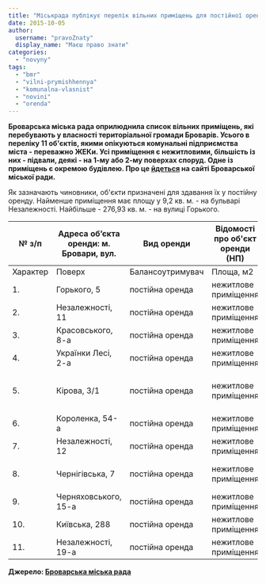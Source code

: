 ```yaml
---
title: "Міськрада публікує перелік вільних приміщень для постійної оренди у Броварах"
date: 2015-10-05
author: 
  username: "pravoZnaty"
  display_name: "Маєш право знати"
categories: 
  - "novyny"
tags: 
  - "bmr"
  - "vilni-prymishhennya"
  - "komunalna-vlasnist"
  - "novini"
  - "orenda"
---
```


**Броварська міська рада оприлюднила список вільних приміщень, які перебувають у власності територіальної громади Броварів. Усього в переліку 11 об'єктів, якими опікуються комунальні підприємства міста - переважно ЖЕКи. Усі приміщення є нежитловими, більшість із них - підвали, деякі - на 1-му або 2-му поверхах споруд. Одне із приміщень є окремою будівлею. Про це [йдеться](http://docs.pravo-znaty.org.ua/p30065/05.10.2015) на сайті Броварської міської ради.**

Як зазначають чиновники, об'єкти призначені для здавання їх у постійну оренду. Найменше приміщення має площу у 9,2 кв. м. - на бульварі Незалежності. Найбільше - 276,93 кв. м. - на вулиці Горького.

|   №  з/п |   Адреса об’єкта оренди:  м. Бровари, вул.   |   Вид  оренди   |   Відомості про об'єкт оренди (НП)   |  |  |  |
| --- | --- | --- | --- | --- | --- | --- |
|   Характер   |   Поверх   |   Балансоутримувач   |   Площа, м2   |
|   1. | Горького, 5 | постійна оренда | нежитлове приміщення | підвал |   КП  «ЖЕК-4»   |   276,93   |
|   2. | Незалежності, 11 | постійна оренда | нежитлове приміщення | підвал |   КП  «ЖЕК-1»   |   20,4   |
|   3. | Красовського, 8-а | постійна оренда | нежитлове приміщення | підвал |   КП  «ЖЕК-2»   |   89,0   |
|   4. | Українки Лесі, 2-а | постійна оренда | нежитлове приміщення | підвал |   КП  «ЖЕК-4»   |   58,6   |
|   5. | Кірова, 3/1 | постійна оренда | нежитлове приміщення | 2 поверх |   КП «Бровари-тепловодо-енергія»   |   68,0   |
|   6. | Короленка, 54-а | постійна оренда | нежитлове приміщення | 1 поверх |   КП  «ЖЕК-3»   |   12,0   |
|   7. | Незалежності, 12 | постійна оренда | нежитлове приміщення | підвал |   КП  «ЖЕК-1»   |   43,7   |
|   8. | Чернігівська, 7 | постійна оренда | нежитлове приміщення | окремо розташована будівля |   КП  «ЖЕК-1»   |   202,2   |
|   9. | Черняховського, 15-а | постійна оренда | нежитлове приміщення | 1 поверх |   КП  «ЖЕК-3»   |   15,0   |
|   10. | Київська, 288 | постійна оренда | нежитлове приміщення | підвал |   КП  «ЖЕК-4»   |   112,6   |
|   11. | Незалежності, 19-а | постійна оренда | нежитлове приміщення | підвал |   КП  «ЖЕК-3»   |   9,2   |

**Джерело: [Броварська міська рада](http://docs.pravo-znaty.org.ua/p30065/05.10.2015)**
